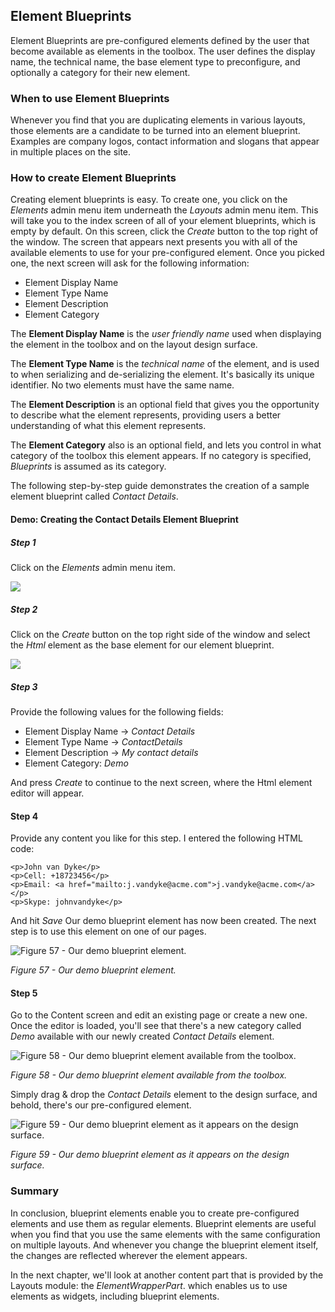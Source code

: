 ## Element Blueprints ##
Element Blueprints are pre-configured elements defined by the user that become available as elements in the toolbox.
The user defines the display name, the technical name, the base element type to preconfigure, and optionally a category for their new element.

### When to use Element Blueprints ###
Whenever you find that you are duplicating elements in various layouts, those elements are a candidate to be turned into an element blueprint. Examples are company logos, contact information and slogans that appear in multiple places on the site.

### How to create Element Blueprints ###
Creating element blueprints is easy. To create one, you click on the *Elements* admin menu item underneath the *Layouts* admin menu item. This will take you to the index screen of all of your element blueprints, which is empty by default. On this screen, click the *Create* button to the top right of the window. The screen that appears next presents you with all of the available elements to use for your pre-configured element. Once you picked one, the next screen will ask for the following information:

- Element Display Name
- Element Type Name
- Element Description
- Element Category

The **Element Display Name** is the *user friendly name* used when displaying the element in the toolbox and on the layout design surface.

The **Element Type Name** is the *technical name* of the element, and is used to when serializing and de-serializing the element. It's basically its unique identifier. No two elements must have the same name.

The **Element Description** is an optional field that gives you the opportunity to describe what the element represents, providing users a better understanding of what this element represents.

The **Element Category** also is an optional field, and lets you control in what category of the toolbox this element appears. If no category is specified, *Blueprints* is assumed as its category.

The following step-by-step guide demonstrates the creation of a sample element blueprint called *Contact Details*.

#### Demo: Creating the Contact Details Element Blueprint ####
##### Step 1 #####
Click on the *Elements* admin menu item.

![](http://i.imgur.com/kyrW6F0.png)

##### Step 2 #####
Click on the *Create* button on the top right side of the window and select the *Html* element as the base element for our element blueprint.

![](http://i.imgur.com/sJyyTxM.png)

##### Step 3 #####
Provide the following values for the following fields:

- Element Display Name -> *Contact Details*
- Element Type Name -> *ContactDetails*
- Element Description -> *My contact details*
- Element Category: *Demo*

And press *Create* to continue to the next screen, where the Html element editor will appear.

#### Step 4 #### 
Provide any content you like for this step. I entered the following HTML code:

    <p>John van Dyke</p>
    <p>Cell: +18723456</p>
    <p>Email: <a href="mailto:j.vandyke@acme.com">j.vandyke@acme.com</a></p>
    <p>Skype: johnvandyke</p>

And hit *Save*
Our demo blueprint element has now been created. The next step is to use this element on one of our pages.

![Figure 57 - Our demo blueprint element.](http://i.imgur.com/kaVUn66.png)

*Figure 57 - Our demo blueprint element.*

#### Step 5 ####
Go to the Content screen and edit an existing page or create a new one. Once the editor is loaded, you'll see that there's a new category called *Demo* available with our newly created *Contact Details* element.

![Figure 58 - Our demo blueprint element available from the toolbox.](http://i.imgur.com/TdpVI34.png)

*Figure 58 - Our demo blueprint element available from the toolbox.*

Simply drag & drop the *Contact Details* element to the design surface, and behold, there's our pre-configured element.

![Figure 59 - Our demo blueprint element as it appears on the design surface.](http://i.imgur.com/iPnxkWj.png)

*Figure 59 - Our demo blueprint element as it appears on the design surface.*

### Summary ###
In conclusion, blueprint elements enable you to create pre-configured elements and use them as regular elements. Blueprint elements are useful when you find that you use the same elements with the same configuration on multiple layouts. And whenever you change the blueprint element itself, the changes are reflected wherever the element appears.

In the next chapter, we'll look at another content part that is provided by the Layouts module: the *ElementWrapperPart*. which enables us to use elements as widgets, including blueprint elements.